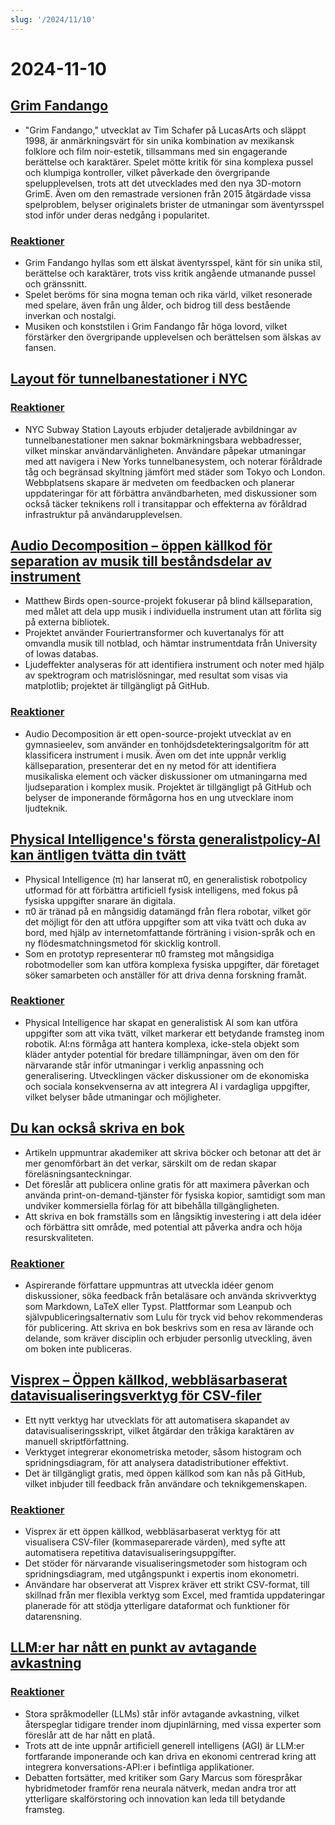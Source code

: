 ```yaml
---
slug: '/2024/11/10'
---
```


# 2024-11-10

## [Grim Fandango](https://www.filfre.net/2024/11/grim-fandango/)

- "Grim Fandango," utvecklat av Tim Schafer på LucasArts och släppt 1998, är anmärkningsvärt för sin unika kombination av mexikansk folklore och film noir-estetik, tillsammans med sin engagerande berättelse och karaktärer. Spelet mötte kritik för sina komplexa pussel och klumpiga kontroller, vilket påverkade den övergripande spelupplevelsen, trots att det utvecklades med den nya 3D-motorn GrimE. Även om den remastrade versionen från 2015 åtgärdade vissa spelproblem, belyser originalets brister de utmaningar som äventyrsspel stod inför under deras nedgång i popularitet.

### [Reaktioner](https://news.ycombinator.com/item?id=42097261)

- Grim Fandango hyllas som ett älskat äventyrsspel, känt för sin unika stil, berättelse och karaktärer, trots viss kritik angående utmanande pussel och gränssnitt.
- Spelet beröms för sina mogna teman och rika värld, vilket resonerade med spelare, även från ung ålder, och bidrog till dess bestående inverkan och nostalgi.
- Musiken och konststilen i Grim Fandango får höga lovord, vilket förstärker den övergripande upplevelsen och berättelsen som älskas av fansen.

## [Layout för tunnelbanestationer i NYC](http://www.projectsubwaynyc.com/gallery)

### [Reaktioner](https://news.ycombinator.com/item?id=42096717)

- NYC Subway Station Layouts erbjuder detaljerade avbildningar av tunnelbanestationer men saknar bokmärkningsbara webbadresser, vilket minskar användarvänligheten. Användare påpekar utmaningar med att navigera i New Yorks tunnelbanesystem, och noterar föråldrade tåg och begränsad skyltning jämfört med städer som Tokyo och London. Webbplatsens skapare är medveten om feedbacken och planerar uppdateringar för att förbättra användbarheten, med diskussioner som också täcker teknikens roll i transitappar och effekterna av föråldrad infrastruktur på användarupplevelsen.

## [Audio Decomposition – öppen källkod för separation av musik till beståndsdelar av instrument](https://matthew-bird.com/blogs/Audio-Decomposition.html)

- Matthew Birds open-source-projekt fokuserar på blind källseparation, med målet att dela upp musik i individuella instrument utan att förlita sig på externa bibliotek.
- Projektet använder Fouriertransformer och kuvertanalys för att omvandla musik till notblad, och hämtar instrumentdata från University of Iowas databas.
- Ljudeffekter analyseras för att identifiera instrument och noter med hjälp av spektrogram och matrislösningar, med resultat som visas via matplotlib; projektet är tillgängligt på GitHub.

### [Reaktioner](https://news.ycombinator.com/item?id=42098491)

- Audio Decomposition är ett open-source-projekt utvecklat av en gymnasieelev, som använder en tonhöjdsdetekteringsalgoritm för att klassificera instrument i musik. Även om det inte uppnår verklig källseparation, presenterar det en ny metod för att identifiera musikaliska element och väcker diskussioner om utmaningarna med ljudseparation i komplex musik. Projektet är tillgängligt på GitHub och belyser de imponerande förmågorna hos en ung utvecklare inom ljudteknik.

## [Physical Intelligence's första generalistpolicy-AI kan äntligen tvätta din tvätt](https://www.physicalintelligence.company/blog/pi0)

- Physical Intelligence (π) har lanserat π0, en generalistisk robotpolicy utformad för att förbättra artificiell fysisk intelligens, med fokus på fysiska uppgifter snarare än digitala.
- π0 är tränad på en mångsidig datamängd från flera robotar, vilket gör det möjligt för den att utföra uppgifter som att vika tvätt och duka av bord, med hjälp av internetomfattande förträning i vision-språk och en ny flödesmatchningsmetod för skicklig kontroll.
- Som en prototyp representerar π0 framsteg mot mångsidiga robotmodeller som kan utföra komplexa fysiska uppgifter, där företaget söker samarbeten och anställer för att driva denna forskning framåt.

### [Reaktioner](https://news.ycombinator.com/item?id=42098236)

- Physical Intelligence har skapat en generalistisk AI som kan utföra uppgifter som att vika tvätt, vilket markerar ett betydande framsteg inom robotik. AI:ns förmåga att hantera komplexa, icke-stela objekt som kläder antyder potential för bredare tillämpningar, även om den för närvarande står inför utmaningar i verklig anpassning och generalisering. Utvecklingen väcker diskussioner om de ekonomiska och sociala konsekvenserna av att integrera AI i vardagliga uppgifter, vilket belyser både utmaningar och möjligheter.

## [Du kan också skriva en bok](https://parentheticallyspeaking.org/articles/write-a-book/)

- Artikeln uppmuntrar akademiker att skriva böcker och betonar att det är mer genomförbart än det verkar, särskilt om de redan skapar föreläsningsanteckningar.
- Det föreslår att publicera online gratis för att maximera påverkan och använda print-on-demand-tjänster för fysiska kopior, samtidigt som man undviker kommersiella förlag för att bibehålla tillgängligheten.
- Att skriva en bok framställs som en långsiktig investering i att dela idéer och förbättra sitt område, med potential att påverka andra och höja resurskvaliteten.

### [Reaktioner](https://news.ycombinator.com/item?id=42096915)

- Aspirerande författare uppmuntras att utveckla idéer genom diskussioner, söka feedback från betaläsare och använda skrivverktyg som Markdown, LaTeX eller Typst. Plattformar som Leanpub och självpubliceringsalternativ som Lulu för tryck vid behov rekommenderas för publicering. Att skriva en bok beskrivs som en resa av lärande och delande, som kräver disciplin och erbjuder personlig utveckling, även om boken inte publiceras.

## [Visprex – Öppen källkod, webbläsarbaserat datavisualiseringsverktyg för CSV-filer](https://docs.visprex.com/)

- Ett nytt verktyg har utvecklats för att automatisera skapandet av datavisualiseringsskript, vilket åtgärdar den tråkiga karaktären av manuell skriptförfattning.
- Verktyget integrerar ekonometriska metoder, såsom histogram och spridningsdiagram, för att analysera datadistributioner effektivt.
- Det är tillgängligt gratis, med öppen källkod som kan nås på GitHub, vilket inbjuder till feedback från användare och teknikgemenskapen.

### [Reaktioner](https://news.ycombinator.com/item?id=42096837)

- Visprex är ett öppen källkod, webbläsarbaserat verktyg för att visualisera CSV-filer (kommaseparerade värden), med syfte att automatisera repetitiva datavisualiseringsuppgifter.
- Det stöder för närvarande visualiseringsmetoder som histogram och spridningsdiagram, med utgångspunkt i expertis inom ekonometri.
- Användare har observerat att Visprex kräver ett strikt CSV-format, till skillnad från mer flexibla verktyg som Excel, med framtida uppdateringar planerade för att stödja ytterligare dataformat och funktioner för datarensning.

## [LLM:er har nått en punkt av avtagande avkastning](https://garymarcus.substack.com/p/confirmed-llms-have-indeed-reached)

### [Reaktioner](https://news.ycombinator.com/item?id=42097774)

- Stora språkmodeller (LLMs) står inför avtagande avkastning, vilket återspeglar tidigare trender inom djupinlärning, med vissa experter som föreslår att de har nått en platå.
- Trots att de inte uppnår artificiell generell intelligens (AGI) är LLM:er fortfarande imponerande och kan driva en ekonomi centrerad kring att integrera konversations-API:er i befintliga applikationer.
- Debatten fortsätter, med kritiker som Gary Marcus som förespråkar hybridmetoder framför rena neurala nätverk, medan andra tror att ytterligare skalförstoring och innovation kan leda till betydande framsteg.

<head>
  <meta property="og:title" content="Grim Fandango" />
  <meta property="og:type" content="website" />
  <meta property="og:image" content="https://og.cho.sh/api/og/?title=Grim%20Fandango&subheading=s%C3%B6ndag%2010%20november%202024%3A%20Sammanfattning%20av%20Hacker%20News" />
</head>
